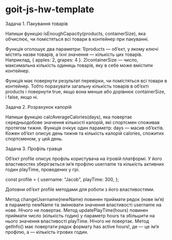 # goit-js-hw-template

Задача 1. Пакування товарів

Напиши функцію isEnoughCapacity(products, containerSize), яка обчислює, чи
помістяться всі товари в контейнер при пакуванні.

Функція оголошує два параметри: 1)products — об’єкт, у якому ключі містять назви
товарів, а їхні значення — кількість цих товарів. Наприклад, { apples: 2,
grapes: 4 }. 2)containerSize — число, максимальна кількість одиниць товарів, яку
в себе може вмістити контейнер.

Функція має повернути результат перевірки, чи помістяться всі товари в
контейнер. Тобто порахувати загальну кількість товарів в об’єкті products і
повернути true, якщо вона менше або дорівнює containerSize, і false, якщо ні.

Задача 2. Розрахунок калорій

Напиши функцію calcAverageCalories(days), яка повертає середньодобове значення
кількості калорій, які спортсмен споживав протягом тижня. Функція очікує один
параметр: days — масив об’єктів. Кожен об’єкт описує день тижня та кількість
калорій calories, спожитих спортсменом, у цей день.

Задача 3. Профіль гравця

Об’єкт profile описує профіль користувача на ігровій платформі. У його
властивостях зберігається ім’я профілю username та кількість активних годин
playTime, проведених у грі.

const profile = { username: "Jacob", playTime: 300, };

Доповни об’єкт profile методами для роботи з його властивостями.

Метод changeUsername(newName) повинен приймати рядок (нове ім’я) в параметр
newName та змінювати значення властивості username на нове. Нічого не повертає.
Метод updatePlayTime(hours) повинен приймати число (кількість годин) у параметр
hours та збільшити на нього значення властивості playTime. Нічого не повертає.
Метод getInfo() має повертати рядок формату <Username> has <amount> active
hours!, де <Username> — це ім’я профілю, а <amount> — кількість ігрових годин.
